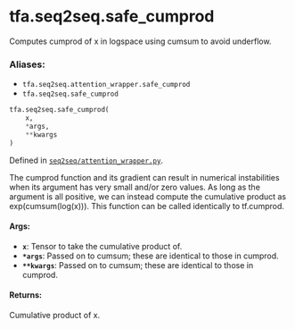 <div itemscope itemtype="http://developers.google.com/ReferenceObject">
<meta itemprop="name" content="tfa.seq2seq.safe_cumprod" />
<meta itemprop="path" content="Stable" />
</div>

# tfa.seq2seq.safe_cumprod

Computes cumprod of x in logspace using cumsum to avoid underflow.

### Aliases:

* `tfa.seq2seq.attention_wrapper.safe_cumprod`
* `tfa.seq2seq.safe_cumprod`

``` python
tfa.seq2seq.safe_cumprod(
    x,
    *args,
    **kwargs
)
```



Defined in [`seq2seq/attention_wrapper.py`](https://github.com/tensorflow/addons/tree/0.4-release/tensorflow_addons/seq2seq/attention_wrapper.py).

<!-- Placeholder for "Used in" -->

The cumprod function and its gradient can result in numerical instabilities
when its argument has very small and/or zero values.  As long as the
argument is all positive, we can instead compute the cumulative product as
exp(cumsum(log(x))).  This function can be called identically to
tf.cumprod.

#### Args:


* <b>`x`</b>: Tensor to take the cumulative product of.
* <b>`*args`</b>: Passed on to cumsum; these are identical to those in cumprod.
* <b>`**kwargs`</b>: Passed on to cumsum; these are identical to those in cumprod.

#### Returns:

Cumulative product of x.
